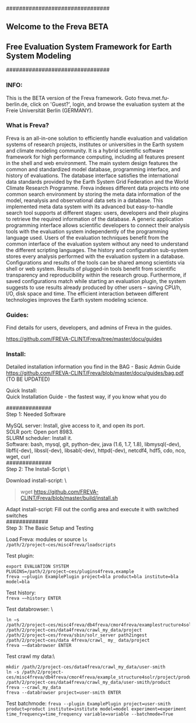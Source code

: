 ################################
## Welcome to the Freva BETA
## Free Evaluation System Framework for Earth System Modeling
################################

### INFO:
This is the BETA version of the Freva framework. Goto freva.met.fu-berlin.de, click on 'Guest?', login, and browse the evaluation system at the Freie Universität Berlin (GERMANY).

### What is Freva?
Freva is an all-in-one solution to efficiently handle evaluation and validation systems of research projects, institutes or universities in the Earth system and climate modeling community. It is a hybrid scientific software framework for high performance computing, including all features present in the shell and web environment. The main system design features the common and standardized model database, programming interface, and history of evaluations. The database interface satisfies the international data standards provided by the Earth System Grid Federation and the World Climate Research Programme. Freva indexes different data projects into one common search environment by storing the meta data information of the model, reanalysis and observational data sets in a database. This implemented meta data system with its advanced but easy-to-handle search tool supports at different stages: users, developers and their plugins to retrieve the required information of the database. A generic application programming interface allows scientific developers to connect their analysis tools with the evaluation system independently of the programming language used. Users of the evaluation techniques benefit from the common interface of the evaluation system without any need to understand the different scripting languages. The history and configuration sub-system stores every analysis performed with the evaluation system in a database. Configurations and results of the tools can be shared among scientists via shell or web system. Results of plugged-in tools benefit from scientific transparency and reproducibility within the research group. Furthermore, if saved configurations match while starting an evaluation plugin, the system suggests to use results already produced by other users – saving CPU/h, I/O, disk space and time. The efficient interaction between different technologies improves the Earth system modeling science.

### Guides:
Find details for users, developers, and admins of Freva in the guides.

https://github.com/FREVA-CLINT/Freva/tree/master/docu/guides

### Install:

Detailed installation information you find in the BAG - Basic Admin Guide
https://github.com/FREVA-CLINT/Freva/blob/master/docu/guides/bag.pdf
(TO BE UPDATED)

Quick Install: \
Quick Installation Guide - the fastest way, if you know what you do

##############\
Step 1: Needed Software

MySQL server: Install, give access to it, and open its port. \
SOLR port: Open port 8983. \
SLURM scheduler: Install it. \
Software: bash, mysql, git, python-dev, java (1.6, 1.7, 1.8), libmysql(-dev), libffi(-dev),
libssl(-dev), libsabl(-dev), httpd(-dev), netcdf4, hdf5, cdo, nco, wget, curl \
##############\
Step 2: The Install-Script \

Download install-script: \
> wget https://github.com/FREVA-CLINT/Freva/blob/master/build/install.sh

Adapt install-script: Fill out the config area and execute it with switched switches \
############# \
Step 3: The Basic Setup and Testing 

Load Freva: modules or source 
```ls /path/2/project−ces/misc4freva/loadscripts```

Test plugin:
```
export EVALUATION SYSTEM PLUGINS=/path/2/project−ces/plugins4freva,example
freva −−plugin ExamplePlugin project=bla product=bla institute=bla model=bla
```
Test history: \
```freva −−history ENTER```

Test databrowser: \
```
ln −s /path/2/project−ces/misc4freva/db4freva/cmor4freva/examplestructure4solr/project /path/2/project−ces/data4freva/crawl_my_data/project
/path/2/project−ces/freva/sbin/solr_server path2ingest /path/2/project−ces/data 4freva/crawl_ my_ data/project
freva −−databrowser ENTER
```
Test crawl my data:\
```
mkdir /path/2/project-ces/data4freva/crawl_my_data/user-smith
ln -s /path/2/project-ces/misc4freva/db4freva/cmor4freva/example_structure4solr/project/product /path/2/project-ces/data4freva/crawl_my_data/user-smith/product
freva --crawl_my_data 
freva --databrowser project=user-smith ENTER
```
Test batchmode:
```freva --plugin ExamplePlugin project=user-smith product=product institute=institute model=model experiment=experiment time_frequency=time_frequency variable=variable --batchmode=True ```

